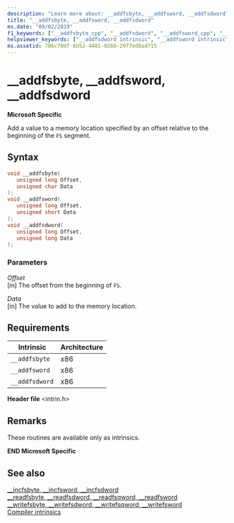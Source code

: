 ```yaml
---
description: "Learn more about: __addfsbyte, __addfsword, __addfsdword"
title: "__addfsbyte, __addfsword, __addfsdword"
ms.date: "09/02/2019"
f1_keywords: ["__addfsbyte_cpp", "__addfsdword", "__addfsword_cpp", "__addfsbyte", "__addfsword", "__addfsdword_cpp"]
helpviewer_keywords: ["__addfsdword intrinsic", "__addfsword intrinsic", "__addfsbyte intrinsic"]
ms.assetid: 706c70df-6b52-4401-9268-2977ed8ad715
---
```

# __addfsbyte, __addfsword, __addfsdword

**Microsoft Specific**

Add a value to a memory location specified by an offset relative to the beginning of the `FS` segment.

## Syntax

```C
void __addfsbyte(
   unsigned long Offset,
   unsigned char Data
);
void __addfsword(
   unsigned long Offset,
   unsigned short Data
);
void __addfsdword(
   unsigned long Offset,
   unsigned long Data
);
```

### Parameters

*Offset*\
[in] The offset from the beginning of `FS`.

*Data*\
[in] The value to add to the memory location.

## Requirements

|Intrinsic|Architecture|
|---------------|------------------|
|`__addfsbyte`|x86|
|`__addfsword`|x86|
|`__addfsdword`|x86|

**Header file** \<intrin.h>

## Remarks

These routines are available only as intrinsics.

**END Microsoft Specific**

## See also

[__incfsbyte, \__incfsword, \__incfsdword](../intrinsics/incfsbyte-incfsword-incfsdword.md)\
[__readfsbyte, \__readfsdword, \__readfsqword, \__readfsword](../intrinsics/readfsbyte-readfsdword-readfsqword-readfsword.md)\
[__writefsbyte, \__writefsdword, \__writefsqword, \__writefsword](../intrinsics/writefsbyte-writefsdword-writefsqword-writefsword.md)\
[Compiler intrinsics](../intrinsics/compiler-intrinsics.md)
